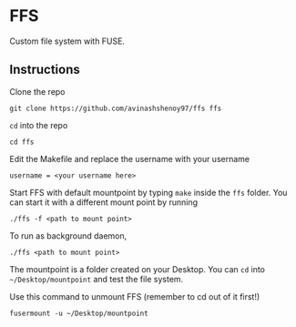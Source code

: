 # FFS

Custom file system with FUSE.

## Instructions

Clone the repo

    git clone https://github.com/avinashshenoy97/ffs ffs

`cd` into the repo

    cd ffs

Edit the Makefile and replace the username with your username

    username = <your username here>

Start FFS with default mountpoint by typing `make` inside the `ffs` folder. You can start it with a different mount point by running

    ./ffs -f <path to mount point>

To run as background daemon,

    ./ffs <path to mount point>

The mountpoint is a folder created on your Desktop. You can `cd` into `~/Desktop/mountpoint` and test the file system.

Use this command to unmount FFS (remember to cd out of it first!)

    fusermount -u ~/Desktop/mountpoint
